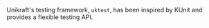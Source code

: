 Unikraft's testing framework, `uktest`, has been inspired by KUnit and provides a flexible testing API.
